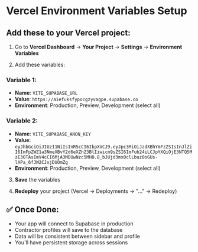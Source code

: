 # Vercel Environment Variables Setup

## Add these to your Vercel project:

1. Go to **Vercel Dashboard** → **Your Project** → **Settings** → **Environment Variables**

2. Add these variables:

### Variable 1:
- **Name**: `VITE_SUPABASE_URL`
- **Value**: `https://aiefuksfypocgzyvagpe.supabase.co`
- **Environment**: Production, Preview, Development (select all)

### Variable 2:
- **Name**: `VITE_SUPABASE_ANON_KEY`
- **Value**: `eyJhbGciOiJIUzI1NiIsInR5cCI6IkpXVCJ9.eyJpc3MiOiJzdXBhYmFzZSIsInJlZiI6ImFpZWZ1a3NmeXBvY2d6eXZhZ3BlIiwicm9sZSI6ImFub24iLCJpYXQiOjE3NTQ5MzE3OTAsImV4cCI6MjA3MDUwNzc5MH0.8_bJUjd3mx0clLbuz0oGUs-lXPa_6fJW2CJxjDUOmZg`
- **Environment**: Production, Preview, Development (select all)

3. **Save** the variables

4. **Redeploy** your project (Vercel → Deployments → "..." → Redeploy)

## ✅ Once Done:
- Your app will connect to Supabase in production
- Contractor profiles will save to the database
- Data will be consistent between sidebar and profile
- You'll have persistent storage across sessions